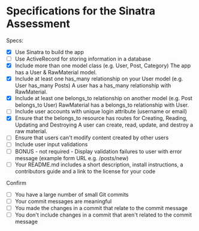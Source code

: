 # Specifications for the Sinatra Assessment

Specs:
- [x] Use Sinatra to build the app
- [ ] Use ActiveRecord for storing information in a database
- [x] Include more than one model class (e.g. User, Post, Category)
      The app has a User & RawMaterial model.
- [x] Include at least one has_many relationship on your User model (e.g. User has_many Posts)
      A user has a has_many relationship with RawMaterial.
- [x] Include at least one belongs_to relationship on another model (e.g. Post belongs_to User)
      RawMaterial has a belongs_to relationship with User.
- [ ] Include user accounts with unique login attribute (username or email)
- [x] Ensure that the belongs_to resource has routes for Creating, Reading, Updating and Destroying
      A user can create, read, update, and destroy a raw material.
- [ ] Ensure that users can't modify content created by other users
- [ ] Include user input validations
- [ ] BONUS - not required - Display validation failures to user with error message (example form URL e.g. /posts/new)
- [ ] Your README.md includes a short description, install instructions, a contributors guide and a link to the license for your code

Confirm
- [ ] You have a large number of small Git commits
- [ ] Your commit messages are meaningful
- [ ] You made the changes in a commit that relate to the commit message
- [ ] You don't include changes in a commit that aren't related to the commit message
